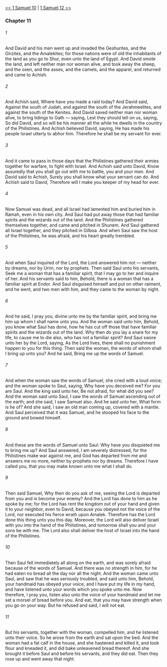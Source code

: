[<< 1 Samuel 10](1%20Samuel%2010.md)  |  [1 Samuel 12 >>](1%20Samuel%2012.md)

### Chapter 11
###### 1
And David and his men went up and invaded the Geshurites, and the Girzites, and the Amalekites; for those nations were of old the inhabitants of the land as you go to Shur, even unto the land of Egypt. And David smote the land, and left neither man nor woman alive, and took away the sheep, and the oxen, and the asses, and the camels, and the apparel, and returned and came to Achish.

###### 2
And Achish said, Where have you made a raid today? And David said, Against the south of Judah, and against the south of the Jerahmeelites, and against the south of the Kenites. And David saved neither man nor woman alive, to bring tidings to Gath — saying, Lest they should tell on us, saying, So did David, and so will be his manner all the while he dwells in the country of the Philistines. And Achish believed David, saying, He has made his people Israel utterly to abhor him. Therefore he shall be my servant for ever.

###### 3
And it came to pass in those days that the Philistines gathered their armies together for warfare, to fight with Israel. And Achish said unto David, Know assuredly that you shall go out with me to battle, you and your men. And David said to Achish, Surely you shall know what your servant can do. And Achish said to David, Therefore will I make you keeper of my head for ever.

###### 4
Now Samuel was dead, and all Israel had lamented him and buried him in Ramah, even in his own city. And Saul had put away those that had familiar spirits and the wizards out of the land. And the Philistines gathered themselves together, and came and pitched in Shunem. And Saul gathered all Israel together, and they pitched in Gilboa. And when Saul saw the host of the Philistines, he was afraid, and his heart greatly trembled.

###### 5
And when Saul inquired of the Lord, the Lord answered him not — neither by dreams, nor by Urim, nor by prophets. Then said Saul unto his servants, Seek me a woman that has a familiar spirit, that I may go to her and inquire of her. And his servants said to him, Behold, there is a woman that has a familiar spirit at Endor. And Saul disguised himself and put on other raiment, and he went, and two men with him, and they came to the woman by night.

###### 6
And he said, I pray you, divine unto me by the familiar spirit, and bring me him up whom I shall name unto you. And the woman said unto him, Behold, you know what Saul has done, how he has cut off those that have familiar spirits and the wizards out of the land. Why then do you lay a snare for my life, to cause me to die also, who has not a familiar spirit? And Saul swore unto her by the Lord, saying, As the Lord lives, there shall no punishment happen to you for this thing. Then said the woman, the words of whom shall I bring up unto you? And he said, Bring me up the words of Samuel.

###### 7
And when the woman saw the words of Samuel, she cried with a loud voice; and the woman spoke to Saul, saying, Why have you deceived me? For you are Saul. And the king said unto her, Be not afraid, for what did you see? And the woman said unto Saul, I saw the words of Samuel ascending out of the earth; and she said, I saw Samuel also. And he said unto her, What form is he of? And she said, I saw an old man coming up, covered with a mantle. And Saul perceived that it was Samuel, and he stooped his face to the ground and bowed himself.

###### 8
And these are the words of Samuel unto Saul: Why have you disquieted me to bring me up? And Saul answered, I am severely distressed, for the Philistines make war against me, and God has departed from me and answers me no more, neither by prophets nor by dreams. Therefore I have called you, that you may make known unto me what I shall do.

###### 9
Then said Samuel, Why then do you ask of me, seeing the Lord is departed from you and is become your enemy? And the Lord has done to him as he spoke by me; for the Lord has rent the kingdom out of your hand and given it to your neighbor, even to David, because you obeyed not the voice of the Lord, nor executed his fierce wrath upon Amalek. Therefore has the Lord done this thing unto you this day. Moreover, the Lord will also deliver Israel with you into the hand of the Philistines, and tomorrow shall you and your sons be with me. The Lord also shall deliver the host of Israel into the hand of the Philistines.

###### 10
Then Saul fell immediately all along on the earth, and was sorely afraid because of the words of Samuel. And there was no strength in him, for he had eaten no bread all the day nor all the night. And the woman came unto Saul, and saw that he was seriously troubled, and said unto him, Behold, your handmaid has obeyed your voice, and I have put my life in my hand, and have listened unto your words which you spoke unto me. Now therefore, I pray you, listen also unto the voice of your handmaid and let me set a morsel of bread before you. And eat, that you may have strength when you go on your way. But he refused and said, I will not eat.

###### 11
But his servants, together with the woman, compelled him, and he listened unto their voice. So he arose from the earth and sat upon the bed. And the woman had a fat calf in the house, and she hastened and killed it, and took flour and kneaded it, and did bake unleavened bread thereof. And she brought it before Saul and before his servants, and they did eat. Then they rose up and went away that night.